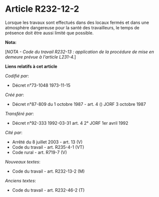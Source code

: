 # Article R232-12-2

Lorsque les travaux sont effectués dans des locaux fermés et dans une atmosphère dangereuse pour la santé des travailleurs,
le temps de présence doit être aussi limité que possible.

**Nota:**

[*NOTA - Code du travail R232-13 : application de la procédure de mise en demeure prévue à l'article L231-4.*]

**Liens relatifs à cet article**

_Codifié par_:

  - Décret n°73-1048 1973-11-15

_Créé par_:

  - Décret n°87-809 du 1 octobre 1987 - art. 4 () JORF 3 octobre 1987

_Transféré par_:

  - Décret n°92-333 1992-03-31 art. 4 2° JORF 1er avril 1992

_Cité par_:

  - Arrêté du 8 juillet 2003 - art. 13 (V)
  - Code du travail - art. R235-4-1 (VT)
  - Code rural - art. R719-7 (V)

_Nouveaux textes_:

  - Code du travail - art. R232-13-2 (M)

_Anciens textes_:

  - Code du travail - art. R232-46-2 (T)
